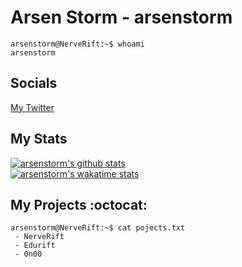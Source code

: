 # Arsen Storm - arsenstorm

```console
arsenstorm@NerveRift:~$ whoami
arsenstorm
```

## Socials
[My Twitter](https://twitter.com/arsenstorm)

## My Stats
<a href="https://github.com/arsenstorm" target="_blank">
  <img src="https://github-readme-stats.vercel.app/api?username=arsenstorm&count_private=true&show_icons=true&hide_border=true&hide_title=true&theme=tokyonight" alt="arsenstorm's github stats" />
</a>
<br>
<a href="https://wakatime.com/@arsenstorm" target="_blank">
  <img src="https://github-readme-stats.vercel.app/api/wakatime?username=arsenstorm&hide_border=true&theme=tokyonight" alt="arsenstorm's wakatime stats" />
</a>

## My Projects :octocat:

```console
arsenstorm@NerveRift:~$ cat pojects.txt
 - NerveRift
 - Edurift
 - 0n00
```
